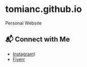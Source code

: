 # tomianc.github.io
Personal Website
## 📬 Connect with Me
- [Instagram](https://www.instagram.com/tomi_anc.writes/))
- [Fiverr](https://www.fiverr.com/yourusername)
